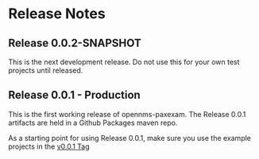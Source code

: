 # Release Notes

## Release 0.0.2-SNAPSHOT
This is the next development release. 
Do not use this for your own test projects until released. 

## Release 0.0.1 - Production
This is the first working release of opennms-paxexam. 
The Release 0.0.1 artifacts are held in a Github Packages maven repo.

As a starting point for using Release 0.0.1, make sure you use the example projects in the
[v0.0.1 Tag](https://github.com/gallenc/opennms-paxexam/tree/v0.0.1)

